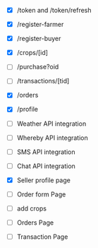 - [x] /token and /token/refresh
- [x] /register-farmer
- [x] /register-buyer
- [x] /crops/[id]
- [ ] /purchase?oid
- [ ] /transactions/[tid]
- [x] /orders
- [x] /profile
- [ ] Weather API integration
- [ ] Whereby API integration
- [ ] SMS API integration
- [ ] Chat API integration

- [x] Seller profile page
- [ ] Order form Page
- [ ] add crops
- [ ] Orders Page
- [ ] Transaction Page
